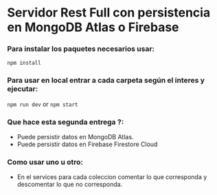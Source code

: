 # Servidor Rest Full con persistencia en MongoDB Atlas o Firebase

### Para instalar los paquetes necesarios usar:

``` npm install ```

### Para usar en local entrar a cada carpeta según el interes y ejecutar:

``` npm run dev ``` or ``` npm start ```

### Que hace esta segunda entrega ?:
- Puede persistir datos en MongoDB Atlas.
- Puede persistir datos en Firebase Firestore Cloud

### Como usar uno u otro:
- En el services para cada coleccion comentar lo que corresponda y descomentar lo que no corresponda.